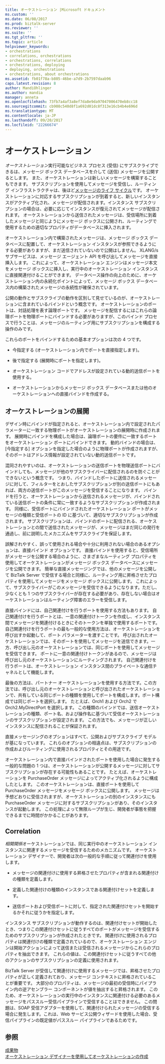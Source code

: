 ```yaml
---
title: オーケストレーション |Microsoft ドキュメント
ms.custom: ''
ms.date: 06/08/2017
ms.prod: biztalk-server
ms.reviewer: ''
ms.suite: ''
ms.tgt_pltfrm: ''
ms.topic: article
helpviewer_keywords:
- orchestrations
- correlations, orchestrations
- orchestrations, correlations
- orchestrations, deploying
- deploying, orchestrations
- orchestrations, about orchestrations
ms.assetid: fb01f78a-b805-46be-a7d9-2b7597daab96
caps.latest.revision: 8
author: MandiOhlinger
ms.author: mandia
manager: anneta
ms.openlocfilehash: 73fb7a4af3a8ef7da8e9da97047006470eb8cc18
ms.sourcegitcommit: cb908c540d8f1a692d01dc8f313e16cb4b4e696d
ms.translationtype: MT
ms.contentlocale: ja-JP
ms.lasthandoff: 09/20/2017
ms.locfileid: "22266674"
---
```

# <a name="orchestrations"></a>オーケストレーション
*オーケストレーション*実行可能なビジネス プロセス (受信) にサブスクライブできるは、メッセージ ボックス データベースを介して (送信) メッセージを公開するとします。 また、オーケストレーションは新しいメッセージを構築することもできます。 サブスクリプションを使用してメッセージを受信し、ルーティング インフラストラクチャは、後ほど[メッセージのライフ サイクル](../core/lifecycle-of-a-message.md)です。 オーケストレーションに対応するサブスクリプションが到着すると、新しいインスタンスがアクティブ化され、メッセージが配信されます。インスタンス サブスクリプションの場合は、必要に応じてインスタンスが復元されてメッセージが配信されます。 オーケストレーションから送信されたメッセージは、受信場所に到着したメッセージと同じようにメッセージ ボックスに公開され、ルーティングで使用するための適切なプロパティがデータベースに挿入されます。  
  
 オーケストレーション内で構築されたメッセージは、メッセージ ボックス データベースに配置して、オーケストレーション インスタンスが参照できるようにする必要がありますが、まだ送信されていないので公開はしません。 XLANG/s サブサービスは、メッセージ エージェント API を呼び出してメッセージを直接挿入します。 これによって、オーケストレーション エンジンはメッセージ本文をメッセージ ボックスに挿入し、実行中のオーケストレーション インスタンスに直接関連付けることができます。 データベース操作の向上のために、オーケストレーション内の永続化ポイントによって、メッセージ ボックス データベース内の構築されたメッセージの永続性が確保されています。  
  
 公開の動作とサブスクライブの動作を区別して見せているのが、オーケストレーションに含まれているバインドという概念です。 オーケストレーションのポートは、対話処理を表す論理ポートです。 メッセージを配信するにはこれらの論理ポートを物理ポートにバインドする必要がありますが、このバインド プロセスで行うことは、メッセージのルーティング用にサブスクリプションを構成する操作のみです。  
  
 これらのポートをバインドするための基本オプションは次の 4 つです。  
  
-   今指定する (オーケストレーション内でポートを直接指定します)。  
  
-   後で指定する (展開時にポートを指定します)。  
  
-   オーケストレーション コードでアドレスが設定されている動的送信ポートを使用する。  
  
-   オーケストレーションからメッセージ ボックス データベースまたは他のオーケストレーションへの直接バインドを作成する。  
  
## <a name="deploying-orchestrations"></a>オーケストレーションの展開  
 デザイン時にバインドが指定されると、オーケストレーション内で設定されたパラメーターに一致する物理ポートがオーケストレーションの展開時に作成されます。 展開時にバインドを構成した場合は、論理ポートの要件に一致するポートをオーケストレーション ポートにバインドできます。 動的バインドの場合は、[今指定する] オプションを指定した場合のように物理ポートが作成されますが、そのポートはアドレス情報が設定されていない動的送信ポートです。  
  
 混同されやすいのは、オーケストレーションの送信ポートを物理送信ポートにバインドしても、メッセージが他のサブスクライバーに配信されるのを防ぐことができないという概念です。 つまり、バインドしたポートに送信されるメッセージに対して、フィルターをとおしたサブスクリプションが別の送信ポートにもあれば、両方の送信ポートがこのメッセージを受信することになります。 バインドを行うと、オーケストレーションから送信されるメッセージが、バインドされている送信ポートの条件に常に一致するようなサブスクリプションが作成されます。 同様に、受信ポートにバインドされたオーケストレーション ポートがメッセージの種類と受信ポートの ID に基づいて、適切なサブスクリプションが作成されます。 サブスクリプションは、バインドのポートに配信される、オーケストレーションとの間で送信されたメッセージが、メッセージはまだ同じの発行を通過し、前に説明したメカニズムをサブスクライブを保証します。  
  
 誤解されやすく、誤って使用される場合や十分に利用されない場合のあるオプションは、直接バインド オプションです。 直接バインドを使用すると、受信場所がメッセージを公開する場合のように、さまざまなルーティング プロパティを使用してオーケストレーションがメッセージ ボックス データベースにメッセージを公開できます。 簡単な直接メッセージングでは、他のメッセージを公開して BizTalk Server で受信する場合と同様に、ルーティング用に昇格させたプロパティを使用してメッセージをメッセージ ボックスに公開します。 これによって、サブスクライバーがこのメッセージを受信できるようになります。ただし、少なくとも 1 つのサブスクライバーが存在する必要があり、存在しない場合はオーケストレーションはルーティング障害のエラーを受信します。  
  
 直接バインドには、自己関連付けを行うポートを使用する方法もあります。 自己関連付けを行うポートとは、一意の関連付けトークンを作成し、インスタンス間でメッセージを関連付けるときにそのトークンを単独で使用するポートです。 自己関連付けを行うポートの最も一般的な使用方法は、オーケストレーションを呼び出すか起動して、ポート パラメーターを渡すことです。 呼び出されたオーケストレーションでは、そのポートを使用してメッセージを送信できます。一方、呼び出し元のオーケストレーションでは、同じポートを使用してメッセージを受信できます。 ポートに一意の関連付けトークンがあるので、メッセージは呼び出し元のオーケストレーションにルーティングされます。 自己関連付けを行うポートは、オーケストレーション インスタンス間のプライベートな通信チャネルとして機能します。  
  
 最後の方法は、パートナー オーケストレーションを使用する方法です。この方法では、呼び出し元のオーケストレーションと呼び出されたオーケストレーションで、共有している同じポートの種類を使用してポートを構成します。ポート構成では同じポートを選択します。 たとえば、Orch1 および Orch2 で Orch2.MyDirectPort を選択します。 この種類のバインドでは、送信オーケストレーションの種類、ポート名、および操作名に基づいて受信オーケストレーションのサブスクリプションが設定されます。 この方法でも、メッセージが正しいインスタンスに配信されることが保証されます。  
  
 直接メッセージングのオプションはすべて、公開およびサブスクライブ モデルが基になっています。 これらのオプションの相違点は、サブスクリプションの作成およびルーティングに使用されるプロパティとその用途です。  
  
 オーケストレーション内で直接バインドされたポートを使用した場合に発生する一般的な問題の 1 つは、オーケストレーションが公開するメッセージに対してサブスクリプションが存在する可能性もあることです。 たとえば、オーケストレーションを PurchaseOrder メッセージによってアクティブ化されるように構成したとします。 このオーケストレーションは、直接ポートを使用して PurchaseOrder メッセージをメッセージ ボックスに公開します。 メッセージは予想どおりに受信されますが、オーケストレーションの別のインスタンスにも PurchaseOrder メッセージに対するサブスクリプションがあり、そのインスタンスが起動します。 この処理によって無限ループが生じ、開発者が事態を把握できるまでに時間がかかることがあります。  
  
## <a name="correlation"></a>Correlation  
 *相関関係*オーケストレーションでは、同じ実行中のオーケストレーション インスタンスに関連するメッセージを受信するためのメカニズムです。 オーケストレーション デザイナーで、開発者は次の一般的な手順に従って関連付けを使用します。  
  
-   メッセージの関連付けに使用する昇格させたプロパティが含まれる関連付けの種類を定義します。  
  
-   定義した関連付けの種類のインスタンスである関連付けセットを定義します。  
  
-   送信ポートおよび受信ポートに対して、指定された関連付けセットを開始するかそれに従うかを指定します。  
  
 インスタンス サブスクリプションが動作するのは、関連付けセットが開始したとき、つまりこの関連付けセットに従うすべてのポートがメッセージを受信するためのサブスクリプションが作成されたときです。 関連付けに使用されるプロパティは関連付けの種類で定義されているので、オーケストレーション エンジンは開始アクションによって送信または受信されるメッセージからこれらのプロパティを抽出できます。 これらの値は、この関連付けセットに従うすべての他のアクションのサブスクリプションの定義に使用されます。  
  
 BizTalk Server が受信して関連付けに使用するメッセージでは、昇格させたプロパティが正しく定義されており、メッセージ コンテキストに昇格されていることが重要です。 大部分のプロパティは、メッセージの最初の受信時にパイプライン内の逆アセンブラー コンポーネントが値を抽出すると昇格されます。 このため、オーケストレーションの実行中のインスタンスに関連付ける必要のあるメッセージをパススルー受信パイプラインで受信することはできません。 この問題は、SOAP 受信アダプターを使用して、関連付けられたメッセージの受信する場合に発生します。これは、Web サービス公開ウィザードを使用した場合、受信パイプラインの既定値がパススルー パイプラインであるためです。  
  
## <a name="see-also"></a>参照  
 [成果物](../core/artifacts.md)   
 [オーケストレーション デザイナーを使用してオーケストレーションの作成](../core/creating-orchestrations-using-orchestration-designer.md)